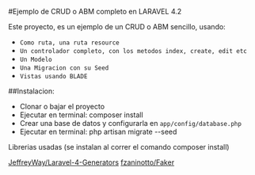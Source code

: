
#Ejemplo de CRUD o ABM completo en LARAVEL 4.2

Este proyecto, es un ejemplo de un CRUD o ABM sencillo, usando:

- `Como ruta, una ruta resource`
- `Un controlador completo, con los metodos index, create, edit etc`
- `Un Modelo`
- `Una Migracion con su Seed`
- `Vistas usando BLADE`

##Instalacion:

* Clonar o bajar el proyecto
* Ejecutar en terminal:
  composer install
* Crear una base de datos y configurarla en `app/config/database.php`
* Ejecutar en terminal:
  php artisan migrate --seed

Librerias usadas (se instalan al correr el comando composer install)

[JeffreyWay/Laravel-4-Generators](https://github.com/JeffreyWay/Laravel-4-Generators)
[fzaninotto/Faker](https://github.com/fzaninotto/Faker)
